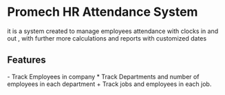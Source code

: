<h1> Promech HR Attendance System</h1>
<p>it is a system created to manage employees attendance with clocks in and out , with further more calculations and reports with customized dates</p>
<h2>Features</h2>
- Track Employees in company
* Track Departments and number of employees in each department
+ Track jobs and employees in each job.
